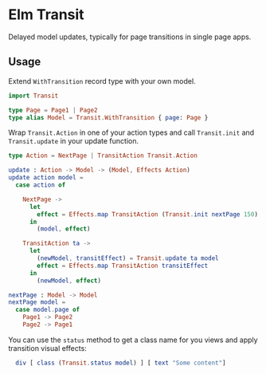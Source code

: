 # Elm Transit

Delayed model updates, typically for page transitions in single page apps.

## Usage

Extend `WithTransition` record type with your own model.

```elm
import Transit

type Page = Page1 | Page2
type alias Model = Transit.WithTransition { page: Page }
```

Wrap `Transit.Action` in one of your action types and call `Transit.init` and
`Transit.update` in your update function.

```elm
type Action = NextPage | TransitAction Transit.Action

update : Action -> Model -> (Model, Effects Action)
update action model =
  case action of

    NextPage ->
      let
        effect = Effects.map TransitAction (Transit.init nextPage 150)
      in
        (model, effect)

    TransitAction ta ->
      let
        (newModel, transitEffect) = Transit.update ta model
        effect = Effects.map TransitAction transitEffect
      in
        (newModel, effect)

nextPage : Model -> Model
nextPage model =
  case model.page of
    Page1 -> Page2
    Page2 -> Page1
```

You can use the `status` method to get a class name for you views and apply
transition visual effects:

```elm
  div [ class (Transit.status model) ] [ text "Some content"]
```
